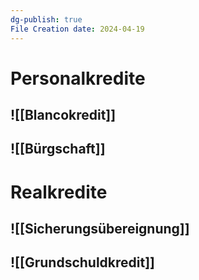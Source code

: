 ```yaml
---
dg-publish: true
File Creation date: 2024-04-19
---
```

# Personalkredite
## ![[Blancokredit]]
## ![[Bürgschaft]]
# Realkredite
## ![[Sicherungsübereignung]]
## ![[Grundschuldkredit]]
